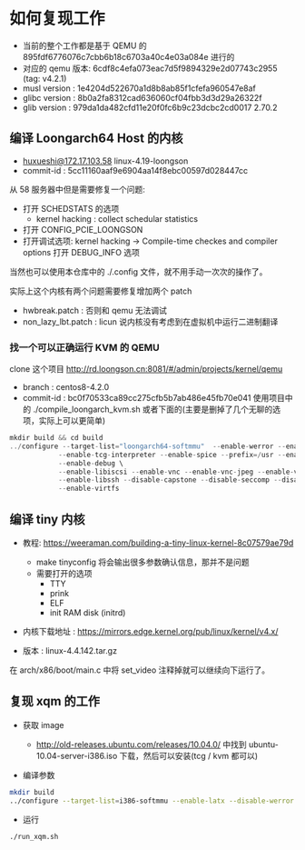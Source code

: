 # 如何复现工作

- 当前的整个工作都是基于 QEMU 的 895fdf6776076c7cbb6b18c6703a40c4e03a084e 进行的
- 对应的 qemu 版本: 6cdf8c4efa073eac7d5f9894329e2d07743c2955 (tag: v4.2.1)
- musl version : 1e4204d522670a1d8b8ab85f1cfefa960547e8af
- glibc version : 8b0a2fa8312cad636060cf04fbb3d3d29a26322f
- glib version  : 979da1da482cfd11e20f0fc6b9c23dcbc2cd0017 2.70.2

## 编译 Loongarch64 Host 的内核
- huxueshi@172.17.103.58 linux-4.19-loongson
- commit-id : 5cc11160aaf9e6904aa14f8ebc00597d028447cc

从 58 服务器中但是需要修复一个问题:
- 打开 SCHEDSTATS 的选项
  - kernel hacking : collect schedular statistics
- 打开 CONFIG_PCIE_LOONGSON
- 打开调试选项: kernel hacking -> Compile-time checkes and compiler options 打开 DEBUG_INFO 选项

当然也可以使用本仓库中的 ./.config 文件，就不用手动一次次的操作了。

实际上这个内核有两个问题需要修复增加两个 patch
- hwbreak.patch : 否则和 qemu 无法调试
- non_lazy_lbt.patch : licun 说内核没有考虑到在虚拟机中运行二进制翻译

### 找一个可以正确运行 KVM 的 QEMU
clone 这个项目 http://rd.loongson.cn:8081/#/admin/projects/kernel/qemu

- branch : centos8-4.2.0
- commit-id : bc0f70533ca89cc275cfb5b7ab486e45fb70e041
使用项目中的 ./compile_loongarch_kvm.sh 或者下面的(主要是删掉了几个无聊的选项，实际上可以更简单)
```c
mkdir build && cd build
../configure --target-list="loongarch64-softmmu"  --enable-werror --enable-kvm \
            --enable-tcg-interpreter --enable-spice --prefix=/usr --enable-libusb \
            --enable-debug \
            --enable-libiscsi --enable-vnc --enable-vnc-jpeg --enable-vnc-png \
            --enable-libssh --disable-capstone --disable-seccomp --disable-virglrenderer \
            --enable-virtfs
```

## 编译 tiny 内核
- 教程: https://weeraman.com/building-a-tiny-linux-kernel-8c07579ae79d
  - make tinyconfig 将会输出很多参数确认信息，那并不是问题
  - 需要打开的选项
    - TTY
    - prink
    - ELF
    - init RAM disk (initrd)

- 内核下载地址 : https://mirrors.edge.kernel.org/pub/linux/kernel/v4.x/
- 版本 : linux-4.4.142.tar.gz

在 arch/x86/boot/main.c 中将 set_video 注释掉就可以继续向下运行了。

## 复现 xqm 的工作
- 获取 image
  - http://old-releases.ubuntu.com/releases/10.04.0/ 中找到 ubuntu-10.04-server-i386.iso 下载，然后可以安装(tcg / kvm 都可以)

- 编译参数
```sh
mkdir build
../configure --target-list=i386-softmmu --enable-latx --disable-werror
```
- 运行
```sh
./run_xqm.sh
```
